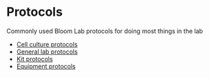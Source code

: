 # Protocols
Commonly used Bloom Lab protocols for doing most things in the lab

- [Cell culture protocols](cellculture/README.md)
- [General lab protocols](mainspace/README.md)
- [Kit protocols](kits/README.md)
- [Equipment protocols](equipment/README.md)
